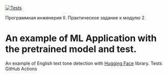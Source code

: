 [![Tests](https://github.com/tokarevsas31/ml_fastapi_tests/actions/workflows/python-app.yml/badge.svg)](https://github.com/tokarevsas31/ml_fastapi_tests/actions/workflows/python-app.yml)

Программная инженерия II. Практическое задание к модулю 2

# An example of ML Application with the pretrained model and test.

An example of English text tone detection with [Hugging Face](https://huggingface.co/) library.
Tests GitHub Actions


